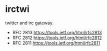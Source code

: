 irctwi
========

twitter and irc gateway.

- RFC 2813
https://tools.ietf.org/html/rfc2813
- RFC 2812
https://tools.ietf.org/html/rfc2812
- RFC 2811
https://tools.ietf.org/html/rfc2811
